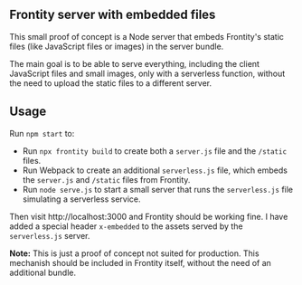 ## Frontity server with embedded files

This small proof of concept is a Node server that embeds Frontity's static files (like JavaScript files or images) in the server bundle.

The main goal is to be able to serve everything, including the client JavaScript files and small images, only with a serverless function, without the need to upload the static files to a different server.

## Usage

Run `npm start` to:

- Run `npx frontity build` to create both a `server.js` file and the `/static` files.
- Run Webpack to create an additional `serverless.js` file, which embeds the `server.js` and `/static` files from Frontity.
- Run `node serve.js` to start a small server that runs the `serverless.js` file simulating a serverless service.

Then visit http://localhost:3000 and Frontity should be working fine. I have added a special header `x-embedded` to the assets served by the `serverless.js` server.

**Note:** This is just a proof of concept not suited for production. This mechanish should be included in Frontity itself, without the need of an additional bundle.

